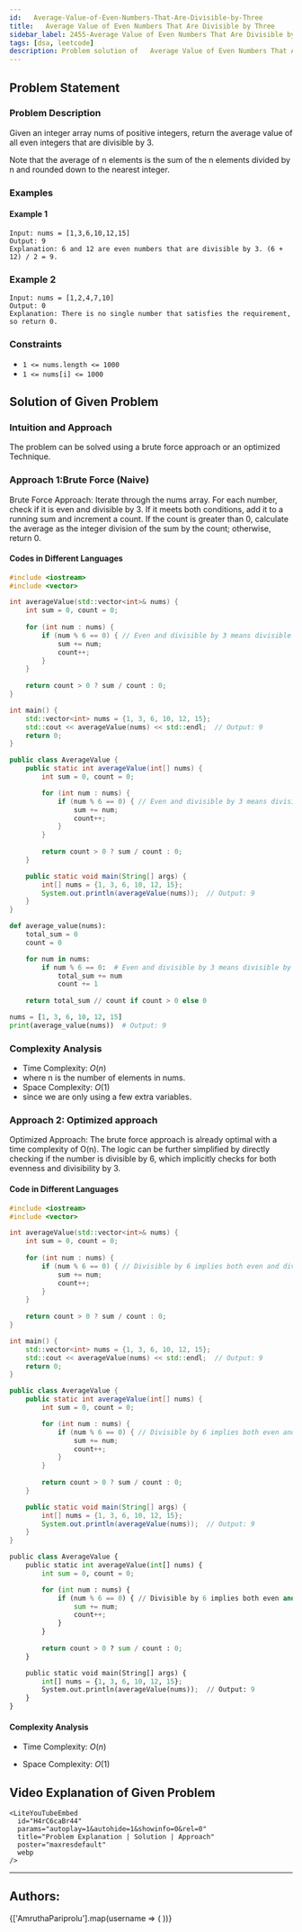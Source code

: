 ```yaml
---
id:   Average-Value-of-Even-Numbers-That-Are-Divisible-by-Three
title:   Average Value of Even Numbers That Are Divisible by Three
sidebar_label: 2455-Average Value of Even Numbers That Are Divisible by Three
tags: [dsa, leetcode]
description: Problem solution of   Average Value of Even Numbers That Are Divisible by Three
---
```


## Problem Statement 

### Problem Description

Given an integer array nums of positive integers, return the average value of all even integers that are divisible by 3.

Note that the average of n elements is the sum of the n elements divided by n and rounded down to the nearest integer.
### Examples

#### Example 1
```
Input: nums = [1,3,6,10,12,15]
Output: 9
Explanation: 6 and 12 are even numbers that are divisible by 3. (6 + 12) / 2 = 9.
```

### Example 2
```
Input: nums = [1,2,4,7,10]
Output: 0
Explanation: There is no single number that satisfies the requirement, so return 0.
```



### Constraints

- `1 <= nums.length <= 1000`
- `1 <= nums[i] <= 1000`

## Solution of Given Problem

### Intuition and Approach

The problem can be solved using a brute force approach or an optimized Technique.

<Tabs>
<tabItem value="Brute Force" label="Brute Force">

### Approach 1:Brute Force (Naive)


Brute Force Approach: 
Iterate through the nums array.
For each number, check if it is even and divisible by 3.
If it meets both conditions, add it to a running sum and increment a count.
If the count is greater than 0, calculate the average as the integer division of the sum by the count; otherwise, return 0.
#### Codes in Different Languages

<Tabs>
<TabItem value="C++" label="C++" default>
<SolutionAuthor name="@AmruthaPariprolu"/>

```cpp
#include <iostream>
#include <vector>

int averageValue(std::vector<int>& nums) {
    int sum = 0, count = 0;
    
    for (int num : nums) {
        if (num % 6 == 0) { // Even and divisible by 3 means divisible by 6
            sum += num;
            count++;
        }
    }
    
    return count > 0 ? sum / count : 0;
}

int main() {
    std::vector<int> nums = {1, 3, 6, 10, 12, 15};
    std::cout << averageValue(nums) << std::endl;  // Output: 9
    return 0;
}


```
</TabItem>
<TabItem value="Java" label="Java">
<SolutionAuthor name="@AmruthaPariprolu"/>

```java
public class AverageValue {
    public static int averageValue(int[] nums) {
        int sum = 0, count = 0;

        for (int num : nums) {
            if (num % 6 == 0) { // Even and divisible by 3 means divisible by 6
                sum += num;
                count++;
            }
        }
        
        return count > 0 ? sum / count : 0;
    }

    public static void main(String[] args) {
        int[] nums = {1, 3, 6, 10, 12, 15};
        System.out.println(averageValue(nums));  // Output: 9
    }
}


```


</TabItem>
<TabItem value="Python" label="Python">
<SolutionAuthor name="@AmruthaPariprolu"/>

```python
def average_value(nums):
    total_sum = 0
    count = 0

    for num in nums:
        if num % 6 == 0:  # Even and divisible by 3 means divisible by 6
            total_sum += num
            count += 1
    
    return total_sum // count if count > 0 else 0

nums = [1, 3, 6, 10, 12, 15]
print(average_value(nums))  # Output: 9


```

</TabItem>
</Tabs>


### Complexity Analysis

- Time Complexity: $O(n)$
-  where n is the number of elements in nums.
- Space Complexity: $O(1)$
-   since we are only using a few extra variables.
</tabItem>
<tabItem value="Optimized approach" label="Optimized approach">

### Approach 2: Optimized approach

Optimized Approach: 
The brute force approach is already optimal with a time complexity of O(n). The logic can be further simplified by directly checking if the number is divisible by 6, which implicitly checks for both evenness and divisibility by 3.
#### Code in Different Languages

<Tabs>
<TabItem value="C++" label="C++" default>
<SolutionAuthor name="@AmruthaPariprolu"/>

```cpp
#include <iostream>
#include <vector>

int averageValue(std::vector<int>& nums) {
    int sum = 0, count = 0;
    
    for (int num : nums) {
        if (num % 6 == 0) { // Divisible by 6 implies both even and divisible by 3
            sum += num;
            count++;
        }
    }
    
    return count > 0 ? sum / count : 0;
}

int main() {
    std::vector<int> nums = {1, 3, 6, 10, 12, 15};
    std::cout << averageValue(nums) << std::endl;  // Output: 9
    return 0;
}


```
</TabItem>
<TabItem value="Java" label="Java">
<SolutionAuthor name="@AmruthaPariprolu"/>

```java
public class AverageValue {
    public static int averageValue(int[] nums) {
        int sum = 0, count = 0;

        for (int num : nums) {
            if (num % 6 == 0) { // Divisible by 6 implies both even and divisible by 3
                sum += num;
                count++;
            }
        }
        
        return count > 0 ? sum / count : 0;
    }

    public static void main(String[] args) {
        int[] nums = {1, 3, 6, 10, 12, 15};
        System.out.println(averageValue(nums));  // Output: 9
    }
}


```


</TabItem>
<TabItem value="Python" label="Python">
<SolutionAuthor name="@AmruthaPariprolu"/>

```python
public class AverageValue {
    public static int averageValue(int[] nums) {
        int sum = 0, count = 0;

        for (int num : nums) {
            if (num % 6 == 0) { // Divisible by 6 implies both even and divisible by 3
                sum += num;
                count++;
            }
        }
        
        return count > 0 ? sum / count : 0;
    }

    public static void main(String[] args) {
        int[] nums = {1, 3, 6, 10, 12, 15};
        System.out.println(averageValue(nums));  // Output: 9
    }
}

```

</TabItem>
</Tabs>

#### Complexity Analysis

- Time Complexity: $O(n)$

- Space Complexity: $O(1)$

</tabItem>
</Tabs>


## Video Explanation of Given Problem

    <LiteYouTubeEmbed
      id="H4rC6caBr44"
      params="autoplay=1&autohide=1&showinfo=0&rel=0"
      title="Problem Explanation | Solution | Approach"
      poster="maxresdefault"
      webp 
    />

---

<h2>Authors:</h2>

<div style={{display: 'flex', flexWrap: 'wrap', justifyContent: 'space-between', gap: '10px'}}>
{['AmruthaPariprolu'].map(username => (
 <Author key={username} username={username} />
))}
</div>

